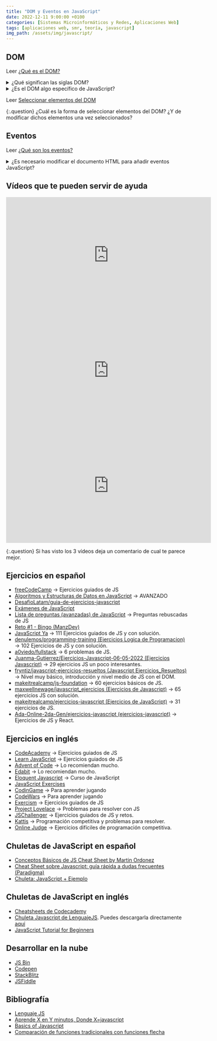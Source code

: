 ```yaml
---
title: "DOM y Eventos en JavaScript"
date: 2022-12-11 9:00:00 +0100
categories: [Sistemas Microinformáticos y Redes, Aplicaciones Web]
tags: [aplicaciones web, smr, teoría, javascript]
img_path: /assets/img/javascript/
---
```


## DOM

Leer [¿Qué es el DOM?](https://lenguajejs.com/javascript/dom/que-es/)

<details class="card mb-2">
  <summary class="card-header question">¿Qué significan las siglas DOM?</summary>
  <div class="card-body" markdown="1">

Las siglas DOM significan Document Object Model, o lo que es lo mismo, la estructura del documento HTML.

<!-- Comentario para que no se descuajeringue la cosa -->
  </div>
</details>

<details class="card mb-2">
  <summary class="card-header question">¿Es el DOM algo específico de JavaScript?</summary>
  <div class="card-body" markdown="1">

Si.

<!-- Comentario para que no se descuajeringue la cosa -->
  </div>
</details>


Leer [Seleccionar elementos del DOM](https://lenguajejs.com/javascript/dom/seleccionar-elementos-dom/)

{:.question}
¿Cuál es la forma de seleccionar elementos del DOM? ¿Y de modificar dichos elementos una vez seleccionados?

## Eventos

Leer [¿Qué son los eventos?](https://lenguajejs.com/javascript/eventos/que-son-eventos/)


<details class="card mb-2">
  <summary class="card-header question">¿Es necesario modificar el documento HTML para añadir eventos JavaScript?</summary>
  <div class="card-body" markdown="1">

Mediante atributos HTML no es posible, pero si mediante propiedades JavaScript o la función `addEventListener()`.

<!-- Comentario para que no se descuajeringue la cosa -->
  </div>
</details>

## Vídeos que te pueden servir de ayuda

<iframe width="560" height="315" src="https://www.youtube.com/embed/4Q_KWjUfPCU" title="YouTube video player" frameborder="0" allow="accelerometer; autoplay; clipboard-write; encrypted-media; gyroscope; picture-in-picture; web-share" allowfullscreen></iframe>

<iframe width="560" height="315" src="https://www.youtube.com/embed/oqXYMnmq3c8" title="YouTube video player" frameborder="0" allow="accelerometer; autoplay; clipboard-write; encrypted-media; gyroscope; picture-in-picture; web-share" allowfullscreen></iframe>

<iframe width="560" height="315" src="https://www.youtube.com/embed/8GTaO9XhA5M" title="YouTube video player" frameborder="0" allow="accelerometer; autoplay; clipboard-write; encrypted-media; gyroscope; picture-in-picture; web-share" allowfullscreen></iframe>

{:.question}
Si has visto los 3 vídeos deja un comentario de cual te parece mejor.

## Ejercicios en español

- [freeCodeCamp](https://www.freecodecamp.org/) → Ejercicios guiados de JS
- [Algoritmos y Estructuras de Datos en JavaScript](https://github.com/trekhleb/javascript-algorithms/blob/master/README.es-ES.md) → AVANZADO
- [DesafioLatam/guia-de-ejercicios-javascript](https://github.com/DesafioLatam/guia-de-ejercicios-javascript/blob/master/ejercicios.md)
- [Exámenes de JavaScript](https://cibertest.com/test-examen/20/javascript)
- [Lista de preguntas (avanzadas) de JavaScript](https://github.com/lydiahallie/javascript-questions/blob/master/es-ES/README-ES.md) → Preguntas rebuscadas de JS
- [Reto #1 - Bingo (ManzDev)](https://lenguajejs.com/retos/nivel-medio/bingo/)
- [JavaScript Ya](https://www.tutorialesprogramacionya.com/javascriptya/) → 111 Ejercicios guiados de JS y con solución.
- [denulemos/programming-training (Ejercicios Logica de Programacion)](https://github.com/denulemos/programming-training) → 102 Ejercicios de JS y con solución.
- [a0viedo/fullstack](https://github.com/a0viedo/fullstack/blob/master/contenido/ejercicios/auto-evaluacion.md) → 6 problemas de JS.
- [Juanma-Gutierrez/Ejercicios-Javascript-06-05-2022 (Ejercicios Javascript)](https://github.com/Juanma-Gutierrez/Ejercicios-Javascript-06-05-2022) → 29 ejercicios JS un poco interesantes.
- [fryntiz/javascript-ejercicios-resueltos (Javascript Ejercicios_Resueltos)](https://github.com/fryntiz/javascript-ejercicios-resueltos) → Nivel muy básico, introducción y nivel medio de JS con el DOM.
- [makeitrealcamp/js-foundation](https://github.com/makeitrealcamp/js-foundation) → 60 ejercicios básicos de JS.
- [maxwellnewage/javascript_ejercicios (Ejercicios de Javascript)](https://github.com/maxwellnewage/javascript_ejercicios) → 65 ejercicios JS con solución.
- [makeitrealcamp/ejercicios-javascript (Ejercicios de JavaScript)](https://github.com/makeitrealcamp/ejercicios-javascript) → 31 ejercicios de JS.
- [Ada-Online-2da-Gen/ejercicios-javascript (ejercicios-javascript)](https://github.com/Ada-Online-2da-Gen/ejercicios-javascript) → Ejercicios de JS y React.

## Ejercicios en inglés

- [CodeAcademy](https://www.codecademy.com/catalog/language/javascript) → Ejercicios guiados de JS
- [Learn JavaScript](https://learnjavascript.online/) → Ejercicios guiados de JS
- [Advent of Code](https://adventjs.dev/es) → Lo recomiendan mucho.
- [Edabit](https://edabit.com/challenges/javascript) → Lo recomiendan mucho.
- [Eloquent Javascript](https://eloquentjavascript.net/2nd_edition/code/) → Curso de JavaScript
- [JavaScript Exercises](https://www.w3schools.com/js/js_exercises.asp)
- [CodinGame](https://www.codingame.com/start) → Para aprender jugando
- [CodeWars](https://www.codewars.com/) → Para aprender jugando
- [Exercism](https://exercism.org/) → Ejercicios guiados de JS 
- [Project Lovelace](https://projectlovelace.net/problems/) → Problemas para resolver con JS
- [JSChallenger](https://www.jschallenger.com/) → Ejercicios guiados de JS y retos.
- [Kattis](https://open.kattis.com/) → Programación competitiva y problemas para resolver. 
- [Online Judge](https://onlinejudge.org/) → Ejercicios difíciles de programación competitiva.

## Chuletas de JavaScript en español

- [Conceptos Básicos de JS Cheat Sheet by Martin Ordonez](https://cheatography.com/martin-ordonez/cheat-sheets/conceptos-basicos-de-js/#downloads)
- [Cheat Sheet sobre Javascript: guía rápida a dudas frecuentes (Paradigma)](https://www.paradigmadigital.com/wp-content/uploads/2018/02/JSCheatsheetv1.1.pdf)
- [Chuleta: JavaScript + Ejemplo](https://www.tutorialesprogramacionya.com/herramientas/chuletajs/chuletamasejemplo.html)

## Chuletas de JavaScript en inglés

- [Cheatsheets de Codecademy](https://www.codecademy.com/learn/introduction-to-javascript/modules/learn-javascript-introduction/cheatsheet)
- [Chuleta Javascript de LenguajeJS](https://lenguajejs.com/javascript/cheatsheets/). Puedes descargarla directamente [aquí](/assets/img/javascript/javascript-cheatsheet-2019-lenguajejs.com.pdf)
- [JavaScript Tutorial for Beginners](https://edabit.com/tutorial/javascript)

## Desarrollar en la nube

- [JS Bin](https://jsbin.com/)
- [Codepen](https://codepen.io/)
- [StackBlitz](https://stackblitz.com/)
- [JSFiddle](https://jsfiddle.net/)

## Bibliografía

- [Lenguaje JS](https://lenguajejs.com/)
- [Aprende X en Y minutos, Donde X=javascript](https://learnxinyminutes.com/docs/es-es/javascript-es/)
- [Basics of Javascript](https://fwhibbit.es/basics-of-javascript)
- [Comparación de funciones tradicionales con funciones flecha](https://developer.mozilla.org/es/docs/Web/JavaScript/Reference/Functions/Arrow_functions)